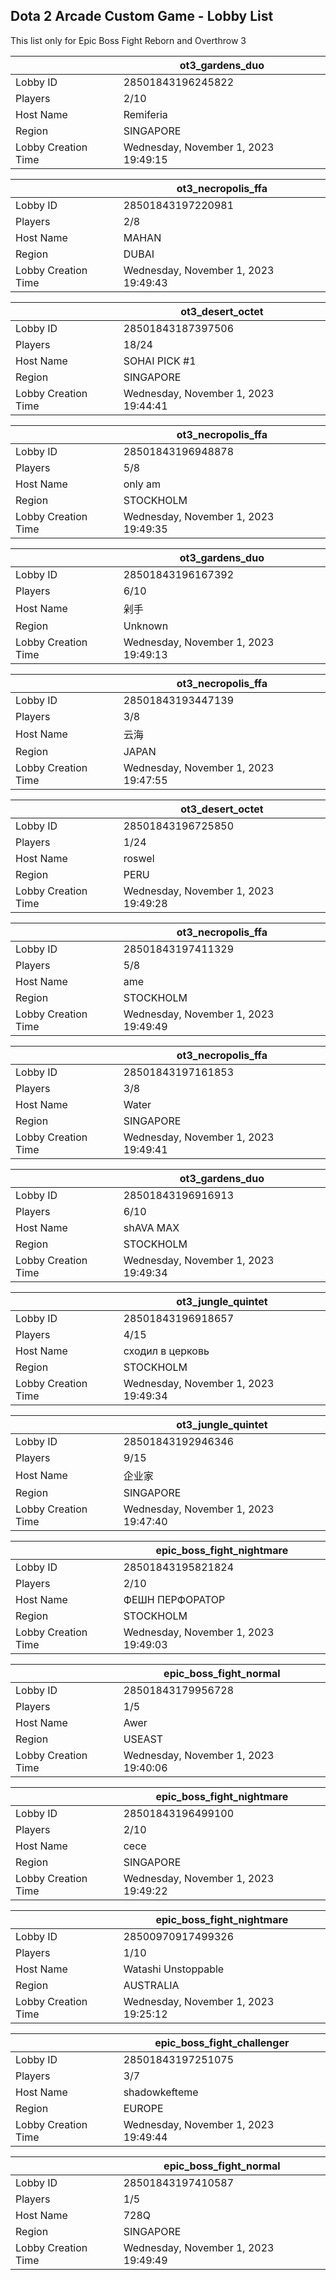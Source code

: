 ## Dota 2 Arcade Custom Game - Lobby List

This list only for Epic Boss Fight Reborn and Overthrow 3

|  | ot3_gardens_duo |
| ------ | ------ |
| Lobby ID | 28501843196245822 |
| Players | 2/10 |
| Host Name | Remiferia |
| Region | SINGAPORE |
| Lobby Creation Time | Wednesday, November 1, 2023 19:49:15 |


|  | ot3_necropolis_ffa |
| ------ | ------ |
| Lobby ID | 28501843197220981 |
| Players | 2/8 |
| Host Name | MAHAN |
| Region | DUBAI |
| Lobby Creation Time | Wednesday, November 1, 2023 19:49:43 |


|  | ot3_desert_octet |
| ------ | ------ |
| Lobby ID | 28501843187397506 |
| Players | 18/24 |
| Host Name | SOHAI PICK #1 |
| Region | SINGAPORE |
| Lobby Creation Time | Wednesday, November 1, 2023 19:44:41 |


|  | ot3_necropolis_ffa |
| ------ | ------ |
| Lobby ID | 28501843196948878 |
| Players | 5/8 |
| Host Name | only am |
| Region | STOCKHOLM |
| Lobby Creation Time | Wednesday, November 1, 2023 19:49:35 |


|  | ot3_gardens_duo |
| ------ | ------ |
| Lobby ID | 28501843196167392 |
| Players | 6/10 |
| Host Name | 剁手 |
| Region | Unknown |
| Lobby Creation Time | Wednesday, November 1, 2023 19:49:13 |


|  | ot3_necropolis_ffa |
| ------ | ------ |
| Lobby ID | 28501843193447139 |
| Players | 3/8 |
| Host Name | 云海 |
| Region | JAPAN |
| Lobby Creation Time | Wednesday, November 1, 2023 19:47:55 |


|  | ot3_desert_octet |
| ------ | ------ |
| Lobby ID | 28501843196725850 |
| Players | 1/24 |
| Host Name | roswel |
| Region | PERU |
| Lobby Creation Time | Wednesday, November 1, 2023 19:49:28 |


|  | ot3_necropolis_ffa |
| ------ | ------ |
| Lobby ID | 28501843197411329 |
| Players | 5/8 |
| Host Name | ame |
| Region | STOCKHOLM |
| Lobby Creation Time | Wednesday, November 1, 2023 19:49:49 |


|  | ot3_necropolis_ffa |
| ------ | ------ |
| Lobby ID | 28501843197161853 |
| Players | 3/8 |
| Host Name | Water |
| Region | SINGAPORE |
| Lobby Creation Time | Wednesday, November 1, 2023 19:49:41 |


|  | ot3_gardens_duo |
| ------ | ------ |
| Lobby ID | 28501843196916913 |
| Players | 6/10 |
| Host Name | shAVA MAX |
| Region | STOCKHOLM |
| Lobby Creation Time | Wednesday, November 1, 2023 19:49:34 |


|  | ot3_jungle_quintet |
| ------ | ------ |
| Lobby ID | 28501843196918657 |
| Players | 4/15 |
| Host Name | сходил в церковь |
| Region | STOCKHOLM |
| Lobby Creation Time | Wednesday, November 1, 2023 19:49:34 |


|  | ot3_jungle_quintet |
| ------ | ------ |
| Lobby ID | 28501843192946346 |
| Players | 9/15 |
| Host Name | 企业家 |
| Region | SINGAPORE |
| Lobby Creation Time | Wednesday, November 1, 2023 19:47:40 |


|  | epic_boss_fight_nightmare |
| ------ | ------ |
| Lobby ID | 28501843195821824 |
| Players | 2/10 |
| Host Name | ФЕШН ПЕРФОРАТОР |
| Region | STOCKHOLM |
| Lobby Creation Time | Wednesday, November 1, 2023 19:49:03 |


|  | epic_boss_fight_normal |
| ------ | ------ |
| Lobby ID | 28501843179956728 |
| Players | 1/5 |
| Host Name | Awer |
| Region | USEAST |
| Lobby Creation Time | Wednesday, November 1, 2023 19:40:06 |


|  | epic_boss_fight_nightmare |
| ------ | ------ |
| Lobby ID | 28501843196499100 |
| Players | 2/10 |
| Host Name | cece |
| Region | SINGAPORE |
| Lobby Creation Time | Wednesday, November 1, 2023 19:49:22 |


|  | epic_boss_fight_nightmare |
| ------ | ------ |
| Lobby ID | 28500970917499326 |
| Players | 1/10 |
| Host Name | Watashi Unstoppable |
| Region | AUSTRALIA |
| Lobby Creation Time | Wednesday, November 1, 2023 19:25:12 |


|  | epic_boss_fight_challenger |
| ------ | ------ |
| Lobby ID | 28501843197251075 |
| Players | 3/7 |
| Host Name | shadowkefteme |
| Region | EUROPE |
| Lobby Creation Time | Wednesday, November 1, 2023 19:49:44 |


|  | epic_boss_fight_normal |
| ------ | ------ |
| Lobby ID | 28501843197410587 |
| Players | 1/5 |
| Host Name | 728Q |
| Region | SINGAPORE |
| Lobby Creation Time | Wednesday, November 1, 2023 19:49:49 |


